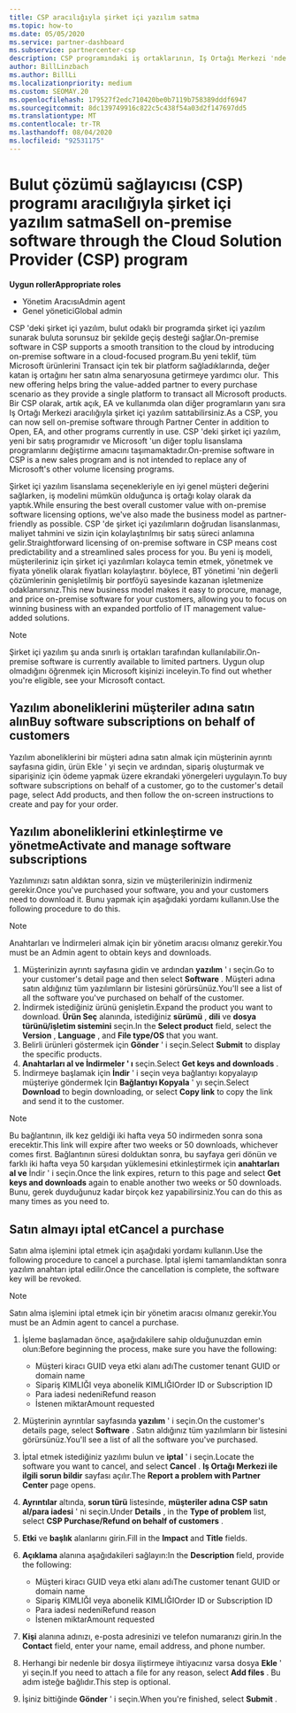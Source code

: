 ```yaml
---
title: CSP aracılığıyla şirket içi yazılım satma
ms.topic: how-to
ms.date: 05/05/2020
ms.service: partner-dashboard
ms.subservice: partnercenter-csp
description: CSP programındaki iş ortaklarının, Iş Ortağı Merkezi 'nde müşteri adına şirket içi yazılım abonelikleri satın alma, yönetme, satma ve iptal etme işlemlerini nasıl sağlayabileceğini öğrenin.
author: BillLinzbach
ms.author: BillLi
ms.localizationpriority: medium
ms.custom: SEOMAY.20
ms.openlocfilehash: 179527f2edc710420be0b7119b758389dddf6947
ms.sourcegitcommit: 8dc139749916c822c5c438f54a03d2f147697dd5
ms.translationtype: MT
ms.contentlocale: tr-TR
ms.lasthandoff: 08/04/2020
ms.locfileid: "92531175"
---
```

# <a name="sell-on-premise-software-through-the-cloud-solution-provider-csp-program"></a><span data-ttu-id="f7204-103">Bulut çözümü sağlayıcısı (CSP) programı aracılığıyla şirket içi yazılım satma</span><span class="sxs-lookup"><span data-stu-id="f7204-103">Sell on-premise software through the Cloud Solution Provider (CSP) program</span></span>

<span data-ttu-id="f7204-104">**Uygun roller**</span><span class="sxs-lookup"><span data-stu-id="f7204-104">**Appropriate roles**</span></span>

- <span data-ttu-id="f7204-105">Yönetim Aracısı</span><span class="sxs-lookup"><span data-stu-id="f7204-105">Admin agent</span></span>
- <span data-ttu-id="f7204-106">Genel yönetici</span><span class="sxs-lookup"><span data-stu-id="f7204-106">Global admin</span></span>

<span data-ttu-id="f7204-107">CSP 'deki şirket içi yazılım, bulut odaklı bir programda şirket içi yazılım sunarak buluta sorunsuz bir şekilde geçiş desteği sağlar.</span><span class="sxs-lookup"><span data-stu-id="f7204-107">On-premise software in CSP supports a smooth transition to the cloud by introducing on-premise software in a cloud-focused program.</span></span><span data-ttu-id="f7204-108">Bu yeni teklif, tüm Microsoft ürünlerini Transact için tek bir platform sağladıklarında, değer katan iş ortağını her satın alma senaryosuna getirmeye yardımcı olur.</span><span class="sxs-lookup"><span data-stu-id="f7204-108">  This new offering helps bring the value-added partner to every purchase scenario as they provide a single platform to transact all Microsoft products.</span></span> <span data-ttu-id="f7204-109">Bir CSP olarak, artık açık, EA ve kullanımda olan diğer programların yanı sıra Iş Ortağı Merkezi aracılığıyla şirket içi yazılım satıtabilirsiniz.</span><span class="sxs-lookup"><span data-stu-id="f7204-109">As a CSP, you can now sell on-premise software through Partner Center in addition to Open, EA, and other programs currently in use.</span></span> <span data-ttu-id="f7204-110">CSP 'deki şirket içi yazılım, yeni bir satış programıdır ve Microsoft 'un diğer toplu lisanslama programlarını değiştirme amacını taşımamaktadır.</span><span class="sxs-lookup"><span data-stu-id="f7204-110">On-premise software in CSP is a new sales program and is not intended to replace any of Microsoft's other volume licensing programs.</span></span> 
 
<span data-ttu-id="f7204-111">Şirket içi yazılım lisanslama seçenekleriyle en iyi genel müşteri değerini sağlarken, iş modelini mümkün olduğunca iş ortağı kolay olarak da yaptık.</span><span class="sxs-lookup"><span data-stu-id="f7204-111">While ensuring the best overall customer value with on-premise software licensing options, we've also made the business model as partner-friendly as possible.</span></span> <span data-ttu-id="f7204-112">CSP 'de şirket içi yazılımların doğrudan lisanslanması, maliyet tahmini ve sizin için kolaylaştırılmış bir satış süreci anlamına gelir.</span><span class="sxs-lookup"><span data-stu-id="f7204-112">Straightforward licensing of on-premise software in CSP means cost predictability and a streamlined sales process for you.</span></span> <span data-ttu-id="f7204-113">Bu yeni iş modeli, müşterileriniz için şirket içi yazılımları kolayca temin etmek, yönetmek ve fiyata yönelik olarak fiyatları kolaylaştırır. böylece, BT yönetimi 'nin değerli çözümlerinin genişletilmiş bir portföyü sayesinde kazanan işletmenize odaklanırsınız.</span><span class="sxs-lookup"><span data-stu-id="f7204-113">This new business model makes it easy to procure, manage, and price on-premise software for your customers, allowing you to focus on winning business with an expanded portfolio of IT management value-added solutions.</span></span> 

>[!NOTE]
><span data-ttu-id="f7204-114">Şirket içi yazılım şu anda sınırlı iş ortakları tarafından kullanılabilir.</span><span class="sxs-lookup"><span data-stu-id="f7204-114">On-premise software is currently available to limited partners.</span></span> <span data-ttu-id="f7204-115">Uygun olup olmadığını öğrenmek için Microsoft kişinizi inceleyin.</span><span class="sxs-lookup"><span data-stu-id="f7204-115">To find out whether you're eligible, see your Microsoft contact.</span></span> 


## <a name="buy-software-subscriptions-on-behalf-of-customers"></a><span data-ttu-id="f7204-116">Yazılım aboneliklerini müşteriler adına satın alın</span><span class="sxs-lookup"><span data-stu-id="f7204-116">Buy software subscriptions on behalf of customers</span></span>

<span data-ttu-id="f7204-117">Yazılım aboneliklerini bir müşteri adına satın almak için müşterinin ayrıntı sayfasına gidin, ürün Ekle ' yi seçin ve ardından, sipariş oluşturmak ve siparişiniz için ödeme yapmak üzere ekrandaki yönergeleri uygulayın.</span><span class="sxs-lookup"><span data-stu-id="f7204-117">To buy software subscriptions on behalf of a customer, go to the customer's detail page, select Add products, and then follow the on-screen instructions to create and pay for your order.</span></span>

## <a name="activate-and-manage-software-subscriptions"></a><span data-ttu-id="f7204-118">Yazılım aboneliklerini etkinleştirme ve yönetme</span><span class="sxs-lookup"><span data-stu-id="f7204-118">Activate and manage software subscriptions</span></span>

<span data-ttu-id="f7204-119">Yazılımınızı satın aldıktan sonra, sizin ve müşterilerinizin indirmeniz gerekir.</span><span class="sxs-lookup"><span data-stu-id="f7204-119">Once you've purchased your software, you and your customers need to download it.</span></span> <span data-ttu-id="f7204-120">Bunu yapmak için aşağıdaki yordamı kullanın.</span><span class="sxs-lookup"><span data-stu-id="f7204-120">Use the following procedure to do this.</span></span> 

>[!NOTE]
><span data-ttu-id="f7204-121">Anahtarları ve İndirmeleri almak için bir yönetim aracısı olmanız gerekir.</span><span class="sxs-lookup"><span data-stu-id="f7204-121">You must be an Admin agent to obtain keys and downloads.</span></span> 

1. <span data-ttu-id="f7204-122">Müşterinizin ayrıntı sayfasına gidin ve ardından **yazılım** ' ı seçin.</span><span class="sxs-lookup"><span data-stu-id="f7204-122">Go to your customer's detail page and then select **Software** .</span></span> <span data-ttu-id="f7204-123">Müşteri adına satın aldığınız tüm yazılımların bir listesini görürsünüz.</span><span class="sxs-lookup"><span data-stu-id="f7204-123">You'll see a list of all the software you've purchased on behalf of the customer.</span></span> 
2.  <span data-ttu-id="f7204-124">İndirmek istediğiniz ürünü genişletin.</span><span class="sxs-lookup"><span data-stu-id="f7204-124">Expand the product you want to download.</span></span> <span data-ttu-id="f7204-125">**Ürün Seç** alanında, istediğiniz **sürümü** , **dili** ve **dosya türünü/işletim sistemini** seçin.</span><span class="sxs-lookup"><span data-stu-id="f7204-125">In the **Select product** field, select the **Version** , **Language** , and **File type/OS** that you want.</span></span> 
3.  <span data-ttu-id="f7204-126">Belirli ürünleri göstermek için **Gönder** ' i seçin.</span><span class="sxs-lookup"><span data-stu-id="f7204-126">Select **Submit** to display the specific products.</span></span> 
4.  <span data-ttu-id="f7204-127">**Anahtarları al ve İndirmeler ' ı** seçin.</span><span class="sxs-lookup"><span data-stu-id="f7204-127">Select **Get keys and downloads** .</span></span> 
5.  <span data-ttu-id="f7204-128">İndirmeye başlamak için **İndir** ' i seçin veya bağlantıyı kopyalayıp müşteriye göndermek Için **Bağlantıyı Kopyala** ' yı seçin.</span><span class="sxs-lookup"><span data-stu-id="f7204-128">Select **Download** to begin downloading, or select **Copy link** to copy the link and send it to the customer.</span></span> 

>[!NOTE]
><span data-ttu-id="f7204-129">Bu bağlantının, ilk kez geldiği iki hafta veya 50 indirmeden sonra sona erecektir.</span><span class="sxs-lookup"><span data-stu-id="f7204-129">This link will expire after two weeks or 50 downloads, whichever comes first.</span></span> <span data-ttu-id="f7204-130">Bağlantının süresi dolduktan sonra, bu sayfaya geri dönün ve farklı iki hafta veya 50 karşıdan yüklemesini etkinleştirmek için **anahtarları al ve** İndir ' i seçin.</span><span class="sxs-lookup"><span data-stu-id="f7204-130">Once the link expires, return to this page and select **Get keys and downloads** again to enable another two weeks or 50 downloads.</span></span> <span data-ttu-id="f7204-131">Bunu, gerek duyduğunuz kadar birçok kez yapabilirsiniz.</span><span class="sxs-lookup"><span data-stu-id="f7204-131">You can do this as many times as you need to.</span></span> 


## <a name="cancel-a-purchase"></a><span data-ttu-id="f7204-132">Satın almayı iptal et</span><span class="sxs-lookup"><span data-stu-id="f7204-132">Cancel a purchase</span></span>

<span data-ttu-id="f7204-133">Satın alma işlemini iptal etmek için aşağıdaki yordamı kullanın.</span><span class="sxs-lookup"><span data-stu-id="f7204-133">Use the following procedure to cancel a purchase.</span></span> <span data-ttu-id="f7204-134">İptal işlemi tamamlandıktan sonra yazılım anahtarı iptal edilir.</span><span class="sxs-lookup"><span data-stu-id="f7204-134">Once the cancellation is complete, the software key will be revoked.</span></span> 

>[!NOTE]
><span data-ttu-id="f7204-135">Satın alma işlemini iptal etmek için bir yönetim aracısı olmanız gerekir.</span><span class="sxs-lookup"><span data-stu-id="f7204-135">You must be an Admin agent to cancel a purchase.</span></span> 

1.  <span data-ttu-id="f7204-136">İşleme başlamadan önce, aşağıdakilere sahip olduğunuzdan emin olun:</span><span class="sxs-lookup"><span data-stu-id="f7204-136">Before beginning the process, make sure you have the following:</span></span> 
    - <span data-ttu-id="f7204-137">Müşteri kiracı GUID veya etki alanı adı</span><span class="sxs-lookup"><span data-stu-id="f7204-137">The customer tenant GUID or domain name</span></span>
    - <span data-ttu-id="f7204-138">Sipariş KIMLIĞI veya abonelik KIMLIĞI</span><span class="sxs-lookup"><span data-stu-id="f7204-138">Order ID or Subscription ID</span></span>
    - <span data-ttu-id="f7204-139">Para iadesi nedeni</span><span class="sxs-lookup"><span data-stu-id="f7204-139">Refund reason</span></span>
    - <span data-ttu-id="f7204-140">İstenen miktar</span><span class="sxs-lookup"><span data-stu-id="f7204-140">Amount requested</span></span>

2.  <span data-ttu-id="f7204-141">Müşterinin ayrıntılar sayfasında **yazılım** ' i seçin.</span><span class="sxs-lookup"><span data-stu-id="f7204-141">On the customer's details page, select **Software** .</span></span> <span data-ttu-id="f7204-142">Satın aldığınız tüm yazılımların bir listesini görürsünüz.</span><span class="sxs-lookup"><span data-stu-id="f7204-142">You'll see a list of all the software you've purchased.</span></span> 

3.  <span data-ttu-id="f7204-143">İptal etmek istediğiniz yazılımı bulun ve **iptal** ' i seçin.</span><span class="sxs-lookup"><span data-stu-id="f7204-143">Locate the software you want to cancel, and select **Cancel** .</span></span> <span data-ttu-id="f7204-144">**Iş Ortağı Merkezi ile ilgili sorun bildir** sayfası açılır.</span><span class="sxs-lookup"><span data-stu-id="f7204-144">The **Report a problem with Partner Center** page opens.</span></span> 

4.  <span data-ttu-id="f7204-145">**Ayrıntılar** altında, **sorun türü** listesinde, **müşteriler adına CSP satın al/para iadesi** ' ni seçin.</span><span class="sxs-lookup"><span data-stu-id="f7204-145">Under **Details** , in the **Type of problem** list, select **CSP Purchase/Refund on behalf of customers** .</span></span>

5.  <span data-ttu-id="f7204-146">**Etki** ve **başlık** alanlarını girin.</span><span class="sxs-lookup"><span data-stu-id="f7204-146">Fill in the **Impact** and **Title** fields.</span></span> 

6.  <span data-ttu-id="f7204-147">**Açıklama** alanına aşağıdakileri sağlayın:</span><span class="sxs-lookup"><span data-stu-id="f7204-147">In the **Description** field, provide the following:</span></span> 
    -   <span data-ttu-id="f7204-148">Müşteri kiracı GUID veya etki alanı adı</span><span class="sxs-lookup"><span data-stu-id="f7204-148">The customer tenant GUID or domain name</span></span>
    -   <span data-ttu-id="f7204-149">Sipariş KIMLIĞI veya abonelik KIMLIĞI</span><span class="sxs-lookup"><span data-stu-id="f7204-149">Order ID or Subscription ID</span></span>
    -   <span data-ttu-id="f7204-150">Para iadesi nedeni</span><span class="sxs-lookup"><span data-stu-id="f7204-150">Refund reason</span></span>
    -   <span data-ttu-id="f7204-151">İstenen miktar</span><span class="sxs-lookup"><span data-stu-id="f7204-151">Amount requested</span></span>

7.  <span data-ttu-id="f7204-152">**Kişi** alanına adınızı, e-posta adresinizi ve telefon numaranızı girin.</span><span class="sxs-lookup"><span data-stu-id="f7204-152">In the **Contact** field, enter your name, email address, and phone number.</span></span> 

8.  <span data-ttu-id="f7204-153">Herhangi bir nedenle bir dosya iliştirmeye ihtiyacınız varsa dosya **Ekle** ' yi seçin.</span><span class="sxs-lookup"><span data-stu-id="f7204-153">If you need to attach a file for any reason, select **Add files** .</span></span> <span data-ttu-id="f7204-154">Bu adım isteğe bağlıdır.</span><span class="sxs-lookup"><span data-stu-id="f7204-154">This step is optional.</span></span> 

9.  <span data-ttu-id="f7204-155">İşiniz bittiğinde **Gönder** ' i seçin.</span><span class="sxs-lookup"><span data-stu-id="f7204-155">When you're finished, select **Submit** .</span></span>